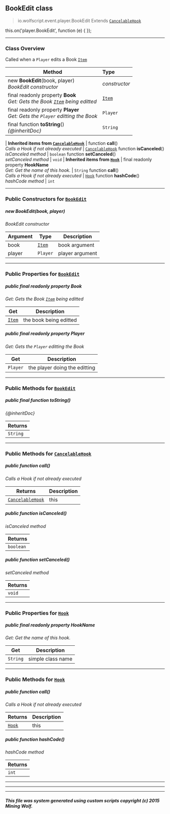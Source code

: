 ## BookEdit __class__

>io.wolfscript.event.player.BookEdit
>Extends [`CancelableHook`](../../hook/CancelableHook.md)

this.on('player.BookEdit', function (e) { });

---

### Class Overview

Called when a `Player` edits a Book [`Item`](../../api/inventory/Item.md)

Method | Type   
--- | :--- 
new __BookEdit__(book, player) <br> _BookEdit constructor_ | _constructor_
final readonly property __Book__ <br> _Get: Gets the Book [`Item`](../../api/inventory/Item.md) being editted_ | [`Item`](../../api/inventory/Item.md)
final readonly property __Player__ <br> _Get: Gets the `Player` editting the Book_ | `Player`
final function __toString__() <br> _{@inheritDoc}_ | `String`
 |
__Inherited items from [`CancelableHook`](../../hook/CancelableHook.md)__ |
 function __call__() <br> _Calls a Hook if not already executed_ | [`CancelableHook`](../../hook/CancelableHook.md)
 function __isCanceled__() <br> _isCanceled method_ | `boolean`
 function __setCanceled__() <br> _setCanceled method_ | `void`
 |
__Inherited items from [`Hook`](../../hook/Hook.md)__ |
final readonly property __HookName__ <br> _Get: Get the name of this hook._ | `String`
 function __call__() <br> _Calls a Hook if not already executed_ | [`Hook`](../../hook/Hook.md)
 function __hashCode__() <br> _hashCode method_ | `int`







---

### Public Constructors for [`BookEdit`](BookEdit.md)

##### <a id='bookedit'></a>new __BookEdit__(book, player) 

_BookEdit constructor_

Argument | Type | Description  
--- | --- | --- 
book | [`Item`](../../api/inventory/Item.md) | book argument
player | `Player` | player argument

---

### Public Properties for [`BookEdit`](BookEdit.md)

##### <a id='book'></a>public final readonly property __Book__

_Get: Gets the Book [`Item`](../../api/inventory/Item.md) being editted_

Get | Description
--- | --- 
[`Item`](../../api/inventory/Item.md) | the book being editted



##### <a id='player'></a>public final readonly property __Player__

_Get: Gets the `Player` editting the Book_

Get | Description
--- | --- 
`Player` | the player doing the editting



---

### Public Methods for [`BookEdit`](BookEdit.md)

##### <a id='tostring'></a>public final function __toString__()

_{@inheritDoc}_

Returns | 
--- | 
`String` |


---

### Public Methods for [`CancelableHook`](../../hook/CancelableHook.md)

##### <a id='call'></a>public  function __call__()

_Calls a Hook if not already executed_

Returns | Description
--- | --- 
[`CancelableHook`](../../hook/CancelableHook.md) | this


##### <a id='iscanceled'></a>public  function __isCanceled__()

_isCanceled method_

Returns | 
--- | 
`boolean` |


##### <a id='setcanceled'></a>public  function __setCanceled__()

_setCanceled method_

Returns | 
--- | 
`void` |


---

### Public Properties for [`Hook`](../../hook/Hook.md)

##### <a id='hookname'></a>public final readonly property __HookName__

_Get: Get the name of this hook._

Get | Description
--- | --- 
`String` | simple class name



---

### Public Methods for [`Hook`](../../hook/Hook.md)

##### <a id='call'></a>public  function __call__()

_Calls a Hook if not already executed_

Returns | Description
--- | --- 
[`Hook`](../../hook/Hook.md) | this


##### <a id='hashcode'></a>public  function __hashCode__()

_hashCode method_

Returns | 
--- | 
`int` |


---


---


---


##### This file was system generated using custom scripts copyright (c) 2015 Mining Wolf.
	


